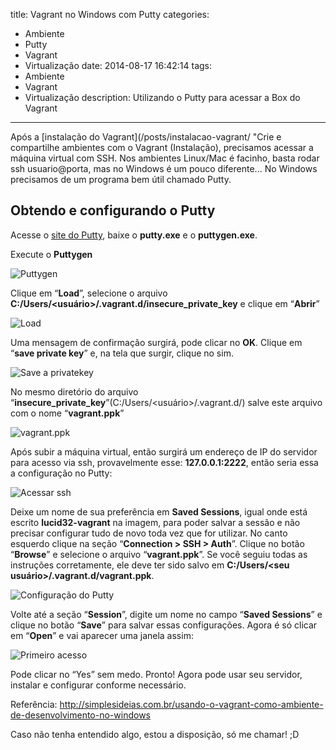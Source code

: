 title: Vagrant no Windows com Putty
categories:
  - Ambiente
  - Putty
  - Vagrant
  - Virtualização
date: 2014-08-17 16:42:14
tags:
  - Ambiente
  - Vagrant
  - Virtualização
description: Utilizando o Putty para acessar a Box do Vagrant
---

Após a [instalação do Vagrant](/posts/instalacao-vagrant/ "Crie e compartilhe ambientes com o Vagrant (Instalação), precisamos acessar a máquina virtual com SSH. Nos ambientes Linux/Mac é facinho, basta rodar ssh usuario@porta, mas no Windows é um pouco diferente...
No Windows precisamos de um programa bem útil chamado Putty.<!--more-->

## Obtendo e configurando o Putty

Acesse o [site do Putty](http://www.putty.org/ "Putty"), baixe o **putty.exe** e o **puttygen.exe**.

Execute o **Puttygen**

![Puttygen](../../public/images/puttygen.png)

Clique em “**Load**”, selecione o arquivo **C:/Users/&lt;usuário&gt;/.vagrant.d/insecure_private_key** e clique em “**Abrir**”

![Load](../../public/images/load-ssh.png)

Uma mensagem de confirmação surgirá, pode clicar no **OK**.
Clique em “**save private key**” e, na tela que surgir, clique no sim.

![Save a privatekey](../../public/images/salvando-a-chave-ssh.png)

No mesmo diretório do arquivo “**insecure_private_key**”(C:/Users/&lt;usuário&gt;/.vagrant.d/) salve este arquivo com o nome “**vagrant.ppk**”

![vagrant.ppk](../../public/images/vagrant-ppk.png)

Após subir a máquina virtual, então surgirá um endereço de IP do servidor para acesso via ssh, provavelmente esse: **127.0.0.1:2222**, então seria essa a configuração no Putty:

![Acessar ssh](../../public/images/acessando-ssh-com-putty.png)

Deixe um nome de sua preferência em **Saved Sessions**, igual onde está escrito **lucid32-vagrant** na imagem, para poder salvar a sessão e não precisar configurar tudo de novo toda vez que for utilizar.
No canto esquerdo clique na seção “**Connection &gt; SSH &gt; Auth**”. Clique no botão “**Browse**” e selecione o arquivo “**vagrant.ppk**”. Se você seguiu todas as instruções corretamente, ele deve ter sido salvo em **C:/Users/&lt;seu usuário&gt;/.vagrant.d/vagrant.ppk**.

![Configuração do Putty](../../public/images/carregando-a-chave-ppk-putty.png)

Volte até a seção “**Session**”, digite um nome no campo “**Saved Sessions**” e clique no botão “**Save**” para salvar essas configurações.
Agora é só clicar em “**Open**” e vai aparecer uma janela assim:

![Primeiro acesso](../../public/images/primeiro-acesso-ssh-putty.png)

Pode clicar no “Yes” sem medo.
Pronto!
Agora pode usar seu servidor, instalar e configurar conforme necessário.

Referência: http://simplesideias.com.br/usando-o-vagrant-como-ambiente-de-desenvolvimento-no-windows

Caso não tenha entendido algo, estou a disposição, só me chamar! ;D
